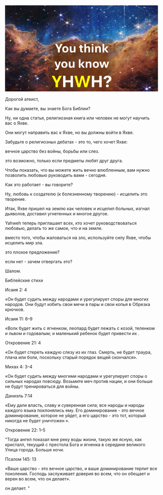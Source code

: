 ![Video cover image](./cover.jpg)

Дорогой атеист,

Как вы думаете, вы знаете Бога Библии?

Ну, ни одна статья, религиозная книга или человек не могут научить вас о Яхве.

Они могут направить вас к Яхве, но вы должны войти в Яхве.

Забудьте о религиозных дебатах - это то, чего хочет Яхве:

вечное царство без войны, борьбы или слез.

это возможно, только если предметы любят друг друга.

Чтобы показать, что вы можете жить вечно влюбленным, вам нужно позволить любовью руководить вами - сегодня.

Как это работает - вы говорите?

Ну, любовь к создателю (к болезненному творению) - исцелить это творение.

Итак, Яхве пришел на землю как человек и исцелил больных, изгнал дьяволов, доставил угнетенных и многое другое.

Yahweh теперь приглашает всех, кто хочет руководствоваться любовью, делать то же самое, что и на земле.

вместо того, чтобы жаловаться на зло, используйте силу Яхве, чтобы исцелить мир зла.

это плохое предложение?

если нет - зачем отвергать это?

Шалом.

Библейские стихи

Исаия 2: 4

«Он будет судить между народами и урегулирует споры для многих народов. Они будут избить свои мечи в пары и свои копья в Обрезка крючков.

Исаия 11: 6–9

«Волк будет жить с ягненком, леопард будет лежать с козой, теленком и львом и годовалым; и маленький ребенок будет привести их .

Откровение 21: 4

«Он будет стереть каждую слезу из их глаз. Смерть, не будет траура, плача или боли, поскольку старый порядок вещей скончался».

Михах 4: 3–4

«Он будет судить между многими народами и урегулирует споры о сильных народах повсюду. Возьмите меч против нации, и они больше не будут тренироваться для войны.

Даниэль 7:14

«Ему дали власть, славу и суверенная сила; все народы и народы каждого языка поклонялись ему. Его доминирование - это вечное доминирование, которое не уйдет, а его царство - это тот, который никогда не будет уничтожен ».

Откровение 22: 1–5

"Тогда ангел показал мне реку воды жизни, такую ​​же ясную, как кристалл, текущий с престола Бога и ягненка в середине великого Улица города. Больше ночи.

Псалом 145: 13

«Ваше царство - это вечное царство, и ваше доминирование терпит все поколения. Господь заслуживает доверия во всем, что он обещает и верен во всем, что он делает».

он делает. "
